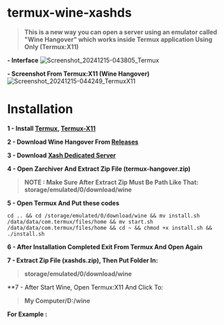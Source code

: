 # termux-wine-xashds

> **This is a new way you can open a server using an emulator called "Wine Hangover" which works inside Termux application Using Only (Termux:X11)**

**- Interface**
![Screenshot_20241215-043805_Termux](https://github.com/user-attachments/assets/b85a9b52-6716-4c06-af4d-fd7ea34e07e1)

**- Screenshot From Termux:X11 (Wine Hangover)**
![Screenshot_20241215-044249_TermuxX11](https://github.com/user-attachments/assets/df591c78-d483-4b8a-be3d-04af61392f99)

# Installation

**1 - Install [Termux](https://f-droid.org/repo/com.termux_1020.apk), [Termux-X11](https://raw.githubusercontent.com/olegos2/mobox/main/components/termux-x11.apk)**

**2 - Download Wine Hangover From [Releases](https://github.com/vx-moha/termux-xash3d/releases/tag/9.5)**

**3 - Download [Xash Dedicated Server](https://github.com/vx-moha/xash3d-amxx/releases/download/v1.0/xash3d_amxx.zip)**

**4 - Open Zarchiver And Extract Zip File (termux-hangover.zip)**

> **NOTE : Make Sure After Extract Zip Must Be Path Like That: storage/emulated/0/download/wine**

**5 - Open Termux And Put these codes**

```
cd .. && cd /storage/emulated/0/download/wine && mv install.sh /data/data/com.termux/files/home && mv start.sh /data/data/com.termux/files/home && cd ~ && chmod +x install.sh && ./install.sh
```
**6 - After Installation Completed Exit From Termux And Open Again**

**7 - Extract Zip File (xashds.zip), Then Put Folder In:**
> **storage/emulated/0/download/wine**

**7 - After Start Wine, Open Termux:X11 And Click To:
> **My Computer/D:/wine**

**For Example :**


